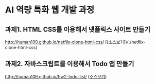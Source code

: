 # AI 역량 특화 웹 개발 과정

## 과제1. HTML CSS를 이용해서 넷플릭스 사이트 만들기
http://human109.github.io/netfilx-clone-html-css/ [(소스보기])(./netflix-clone-html-css)

## 과제2. 자바스크립트를 이용해서 Todo 앱 만들기
http://human109.github.io/hw2-todo-list/ ([소스보기](./hw2-todo-list/))